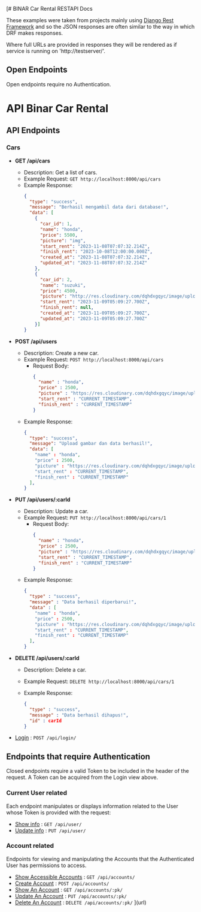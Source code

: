 [# BINAR Car Rental RESTAPI Docs

These examples were taken from projects mainly using [Django Rest
Framework](https://github.com/tomchristie/django-rest-framework) and so the
JSON responses are often similar to the way in which DRF makes responses.

Where full URLs are provided in responses they will be rendered as if service
is running on 'http://testserver/'.

## Open Endpoints

Open endpoints require no Authentication.

# API Binar Car Rental

## API Endpoints

### Cars

- **GET /api/cars**
  - Description: Get a list of cars.
  - Example Request: `GET http://localhost:8000/api/cars`
  - Example Response:
    ```json
    {
      "type": "success",
      "message": "Berhasil mengambil data dari database!",
      "data": [
        {
          "car_id": 1,
          "name": "honda",
          "price": 5500,
          "picture": "img",
          "start_rent": "2023-11-08T07:07:32.214Z",
          "finish_rent": "2023-10-08T12:00:00.000Z",
          "created_at": "2023-11-08T07:07:32.214Z",
          "updated_at": "2023-11-08T07:07:32.214Z"
        },
        {
          "car_id": 2,
          "name": "suzuki",
          "price": 4500,
          "picture": "http://res.cloudinary.com/dqhdxgqyc/image/upload/v1699506566/tz44yqqyyswasyhecrqy.jpg",
          "start_rent": "2023-11-09T05:09:27.700Z",
          "finish_rent": null,
          "created_at": "2023-11-09T05:09:27.700Z",
          "updated_at": "2023-11-09T05:09:27.700Z"
        }]
    }
    ```

- **POST /api/users**
  - Description: Create a new car.
  - Example Request: `POST http://localhost:8000/api/cars`
    - Request Body:
      ```json
      {
        "name" : "honda",
        "price" : 2500,                
        "picture" : "https://res.cloudinary.com/dqhdxgqyc/image/upload/v1699507003/rzrg3r7qkn1xh2jwflk5.jpg",
        "start_rent" : "CURRENT_TIMESTAMP",
        "finish_rent" : "CURRENT_TIMESTAMP"
      }
      ```
  - Example Response:
    ```json
    { 
      "type": "success",
      "message": "Upload gambar dan data berhasil!",
      "data": [
        "name" : "honda",
        "price" : 2500,                
        "picture" : "https://res.cloudinary.com/dqhdxgqyc/image/upload/v1699507003/rzrg3r7qkn1xh2jwflk5.jpg",
        "start_rent" : "CURRENT_TIMESTAMP",
        "finish_rent" : "CURRENT_TIMESTAMP"
      ],
    }
    ```

- **PUT /api/users/:carId**
  - Description: Update a car.
  - Example Request: `PUT http://localhost:8000/api/cars/1`
    - Request Body:
      ```json
      {
        "name" : "honda",
        "price" : 2500,                
        "picture" : "https://res.cloudinary.com/dqhdxgqyc/image/upload/v1699507003/rzrg3r7qkn1xh2jwflk5.jpg",
        "start_rent" : "CURRENT_TIMESTAMP",
        "finish_rent" : "CURRENT_TIMESTAMP"
      }
      ```
  - Example Response:
    ```json
    { 
      "type" : "success",
      "message" : "Data berhasil diperbarui!",
      "data" : [
        "name" : "honda",
        "price" : 2500,                
        "picture" : "https://res.cloudinary.com/dqhdxgqyc/image/upload/v1699507003/rzrg3r7qkn1xh2jwflk5.jpg",
        "start_rent" : "CURRENT_TIMESTAMP",
        "finish_rent" : "CURRENT_TIMESTAMP"
      ],
    }
    ```

- **DELETE /api/users/:carId**
  - Description: Delete a car.
  - Example Request: `DELETE http://localhost:8000/api/cars/1`
    
  - Example Response:
    ```json
    { 
      "type" : "success",
      "message" : "Data berhasil dihapus!",
      "id" : carId
    }
    ```

* [Login](login.md) : `POST /api/login/`

## Endpoints that require Authentication

Closed endpoints require a valid Token to be included in the header of the
request. A Token can be acquired from the Login view above.

### Current User related

Each endpoint manipulates or displays information related to the User whose
Token is provided with the request:

* [Show info](user/get.md) : `GET /api/user/`
* [Update info](user/put.md) : `PUT /api/user/`

### Account related

Endpoints for viewing and manipulating the Accounts that the Authenticated User
has permissions to access.

* [Show Accessible Accounts](accounts/get.md) : `GET /api/accounts/`
* [Create Account](accounts/post.md) : `POST /api/accounts/`
* [Show An Account](accounts/pk/get.md) : `GET /api/accounts/:pk/`
* [Update An Account](accounts/pk/put.md) : `PUT /api/accounts/:pk/`
* [Delete An Account](accounts/pk/delete.md) : `DELETE /api/accounts/:pk/`
](url)
